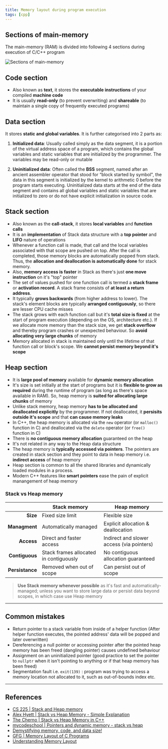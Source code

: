 ```yaml
---
title: Memory layout during program execution
tags: [cpp]
---
```


## Sections of main-memory

The main-memory (RAM) is divided into following 4 sections during execution of C/C++ program

![Sections of main-memory](/code-journal/diagrams/memory-layout.svg)

## Code section

- Also known as **text**, it stores the **executable instructions** of your compiled **machine code**
- It is usually **read-only** (to prevent overwriting) and **shareable** (to maintain a single copy of frequently executed programs)

## Data section

It stores **static and global variables**. It is further categorised into 2 parts as:

1. **Initialized data**: Usually called simply as the data segment, it is a portion of the virtual address space of a program, which contains the global variables and static variables that are initialized by the programmer. The variables may be read-only or mutable

2. **Uninitialized data**: Often called the **BSS** segment, named after an ancient assembler operator that stood for “block started by symbol", the data in this segment is initialized by the kernel to arithmetic 0 before the program starts executing. Uninitialized data starts at the end of the data segment and contains all global variables and static variables that are initialized to zero or do not have explicit initialization in source code.

## Stack section

- Also known as the **call-stack**, it stores **local variables** and **function calls**
- It is an **implementation** of Stack data structure with a **top pointer** and **LIFO** nature of operations
- Whenever a function call is made, that call and the local variables associated with that scope are pushed on top. After the call is completed, those memory blocks are automatically popped from stack. Thus, the **allocation and deallocation is automatically done** for stack memory.
- Also, **memory access is faster** in Stack as there's just **one move instruction** on it's "top" pointer
- The set of values pushed for one function call is termed a **stack frame** or **activation record**. A stack frame consists of **at least a return address**.
- It typically **grows backwards** (from higher address to lower). The stack's element blocks are typically **arranged contiguously**, so there are lesser CPU cache misses
- The stack grows with each function call but it's **total size is fixed** at the start of program execution (depending on the OS, architecture etc.). If we allocate more memory than the stack size, we get **stack overflow** and thereby program crashes or unexpected behaviour. So **avoid allocating very large chunks** of memory
- Memory allocated in stack is maintained only until the lifetime of that function call or block's scope. We **cannot persist memory beyond it's scope**

## Heap section

- It is **large pool of memory** available for **dynamic memory allocation**
- It's size is set initially at the start of programs but it is **flexible to grow as required** during the runtime of program (as long as there's space available in RAM). So, heap memory is **suited for allocating large chunks** of memory
- Unlike stack memory, heap memory **has to be allocated and deallocated explicitly** by the programmer. If not deallocated, it **persisits outside it's scope** and that **can cause memory leaks**
- In C++, the heap memory is allocated via the `new` operator (or `malloc()` function in C) and deallocated via the `delete` operator (or `free()` function in C)
- There is **no contiguous memory allocation** guaranteed on the heap
- It's not related in any way to the Heap data structure
- The heap memory is **typically accessed via pointers**. The pointers are created in stack section and they point to data in heap memory i.e. **indirect access** of heap memory
- Heap section is common to all the shared libraries and dynamically loaded modules in a process.
- Modern C++ features like **smart pointers** ease the pain of explicit manangement of heap memory

### Stack vs Heap memory

|                 | Stack memory                           | Heap memory                               |
| --------------: | -------------------------------------- | ----------------------------------------- |
|        **Size** | Fixed size limit                       | Flexible size                             |
|   **Managment** | Automatically managed                  | Explicit allocation & deallocation        |
|      **Access** | Direct and faster access               | Indirect and slower access (via pointers) |
|  **Contiguous** | Stack frames allocated in contiguously | No contiguous allocation guaranteed       |
| **Persistance** | Removed when out of scope              | Can persist out of scope                  |

> **Use Stack memory whenever possible** as it's fast and automatically-managed; unless you want to store large data or persist data beyond scopes, in which case use Heap memory

---

## Common mistakes

- Return pointer to a stack variable from inside of a helper function (After helper function executes, the pointed address' data will be popped and later overwritten)
- Dereferencing a null pointer or accessing pointer after the pointed heap memory has been freed (dangling pointer) causes undefined behaviour
- Assignment on an uninitialized pointer (good practice to set the pointer to `nullptr` when it isn't pointing to anything or if that heap memory has been freed)
- Segmentation fault i.e. `exit(139)` : program was trying to access a memory location not allocated to it, such as out-of-bounds index etc.

---

## References

- [CS 225 | Stack and Heap memory](https://courses.engr.illinois.edu/cs225/fa2022/resources/stack-heap/)
- [Alex Hyett | Stack vs Heap Memory - Simple Explanation](https://youtu.be/5OJRqkYbK-4?si=7b9991HqaajdFP8n)
- [The Cherno | Stack vs Heap Memory in C++](https://youtu.be/wJ1L2nSIV1s?si=ssRN5xR9bu5B0PnV)
- [mycodeschool | Pointers and dynamic memory - stack vs heap](https://youtu.be/_8-ht2AKyH4?si=sbf2vJ65_oHFpa2N)
- [Demystifying memory, code, and data size!](https://mirzafahad.github.io/2021-05-08-text-data-bss/)
- [GFG | Memory Layout of C Programs](https://www.geeksforgeeks.org/memory-layout-of-c-program/)
- [Understanding Memory Layout](https://www.linkedin.com/pulse/understanding-memory-layout-stack-heap-bss-data-text-segments-shah/)
